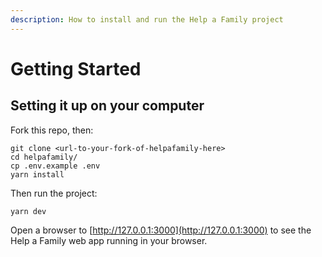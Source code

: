 ```yaml
---
description: How to install and run the Help a Family project
---
```


# Getting Started

## Setting it up on your computer

Fork this repo, then:

```text
git clone <url-to-your-fork-of-helpafamily-here>
cd helpafamily/
cp .env.example .env
yarn install
```

Then run the project:

```text
yarn dev
```

Open a browser to [http://127.0.0.1:3000](http://127.0.0.1:3000) to see the Help a Family web app running in your browser.
